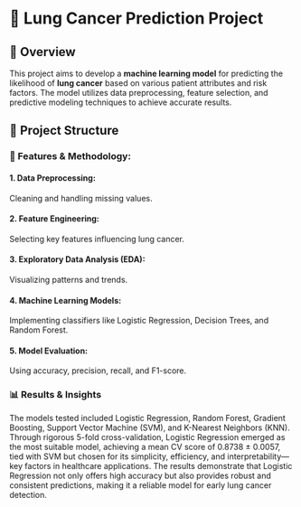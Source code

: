 # 🏥 Lung Cancer Prediction Project

## 📌 Overview
This project aims to develop a **machine learning model** for predicting the likelihood of **lung cancer** based on various patient attributes and risk factors. The model utilizes data preprocessing, feature selection, and predictive modeling techniques to achieve accurate results.

## 📂 Project Structure
### 🚀 Features & Methodology:
#### 1. Data Preprocessing: 
Cleaning and handling missing values.
#### 2. Feature Engineering: 
Selecting key features influencing lung cancer.
#### 3. Exploratory Data Analysis (EDA):
Visualizing patterns and trends.
#### 4. Machine Learning Models: 
Implementing classifiers like Logistic Regression, Decision Trees, and Random Forest.
#### 5. Model Evaluation:
Using accuracy, precision, recall, and F1-score.
### 📊 Results & Insights
The models tested included Logistic Regression, Random Forest, Gradient Boosting, Support Vector Machine (SVM), and K-Nearest Neighbors (KNN). Through rigorous 5-fold cross-validation, Logistic Regression emerged as the most suitable model, achieving a mean CV score of 0.8738 ± 0.0057, tied with SVM but chosen for its simplicity, efficiency, and interpretability—key factors in healthcare applications. The results demonstrate that Logistic Regression not only offers high accuracy but also provides robust and consistent predictions, making it a reliable model for early lung cancer detection.
